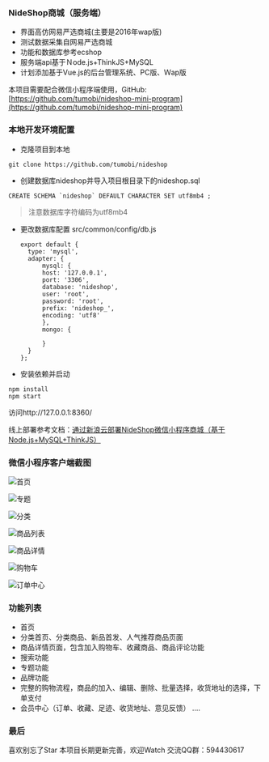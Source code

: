 ### NideShop商城（服务端）

+ 界面高仿网易严选商城(主要是2016年wap版)
+ 测试数据采集自网易严选商城
+ 功能和数据库参考ecshop
+ 服务端api基于Ｎode.js+ThinkJS+MySQL
+ 计划添加基于Vue.js的后台管理系统、PC版、Ｗap版

本项目需要配合微信小程序端使用，GitHub: [https://github.com/tumobi/nideshop-mini-program](https://github.com/tumobi/nideshop-mini-program)


### 本地开发环境配置
+ 克隆项目到本地
```
git clone https://github.com/tumobi/nideshop
```
+ 创建数据库nideshop并导入项目根目录下的nideshop.sql
```
CREATE SCHEMA `nideshop` DEFAULT CHARACTER SET utf8mb4 ;
```
> 注意数据库字符编码为utf8mb4 
+ 更改数据库配置
  src/common/config/db.js
  ```
  export default {
    type: 'mysql',
    adapter: {
        mysql: {
        host: '127.0.0.1',
        port: '3306',
        database: 'nideshop',
        user: 'root',
        password: 'root',
        prefix: 'nideshop_',
        encoding: 'utf8'
        },
        mongo: {

        }
    }
  };

  ```

+ 安装依赖并启动
```
npm install
npm start
```
访问http://127.0.0.1:8360/

线上部署参考文档：[通过新浪云部署NideShop微信小程序商城（基于Node.js+MySQL+ThinkJS）](http://www.jianshu.com/p/78a0f5f424e1)


### 微信小程序客户端截图

![首页](http://upload-images.jianshu.io/upload_images/3985656-c543b937ac6e79bb.png?imageMogr2/auto-orient/strip%7CimageView2/2/w/320)

![专题](http://upload-images.jianshu.io/upload_images/3985656-bd606aac3b5491c2.png?imageMogr2/auto-orient/strip%7CimageView2/2/w/320)

![分类](http://upload-images.jianshu.io/upload_images/3985656-fa9565158376d439.png?imageMogr2/auto-orient/strip%7CimageView2/2/w/320)

![商品列表](http://upload-images.jianshu.io/upload_images/3985656-788b7fd2c4a558d0.png?imageMogr2/auto-orient/strip%7CimageView2/2/w/320)

![商品详情](http://upload-images.jianshu.io/upload_images/3985656-99a6e0a57778d85f.png?imageMogr2/auto-orient/strip%7CimageView2/2/w/320)

![购物车](http://upload-images.jianshu.io/upload_images/3985656-60ff2307d81f6bb2.png?imageMogr2/auto-orient/strip%7CimageView2/2/w/320)

![订单中心](http://upload-images.jianshu.io/upload_images/3985656-dff837e6b2ec87b3.png?imageMogr2/auto-orient/strip%7CimageView2/2/w/320)


### 功能列表
+ 首页
+ 分类首页、分类商品、新品首发、人气推荐商品页面
+ 商品详情页面，包含加入购物车、收藏商品、商品评论功能
+ 搜索功能
+ 专题功能
+ 品牌功能
+ 完整的购物流程，商品的加入、编辑、删除、批量选择，收货地址的选择，下单支付
+ 会员中心（订单、收藏、足迹、收货地址、意见反馈）
....

### 最后
喜欢别忘了Star
本项目长期更新完善，欢迎Watch
交流QQ群：594430617

